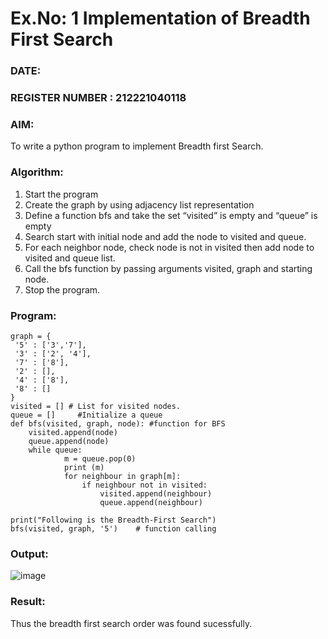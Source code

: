 # Ex.No: 1  Implementation of Breadth First Search 
### DATE:                                                                   
### REGISTER NUMBER : 212221040118
### AIM: 
To write a python program to implement Breadth first Search. 
### Algorithm:
1. Start the program
2. Create the graph by using adjacency list representation
3. Define a function bfs and take the set “visited” is empty and “queue” is empty
4. Search start with initial node and add the node to visited and queue.
5. For each neighbor node, check node is not in visited then add node to visited and queue list.
6. Call the bfs function by passing arguments visited, graph and starting node.
7. Stop the program.
### Program:
```
graph = { 
 '5' : ['3','7'],
 '3' : ['2', '4'],
 '7' : ['8'],
 '2' : [],
 '4' : ['8'],
 '8' : []
}
visited = [] # List for visited nodes.
queue = []     #Initialize a queue
def bfs(visited, graph, node): #function for BFS
    visited.append(node)
    queue.append(node)
    while queue:
            m = queue.pop(0) 
            print (m)
            for neighbour in graph[m]:
                if neighbour not in visited:
                    visited.append(neighbour)
                    queue.append(neighbour)
```
```   
print("Following is the Breadth-First Search")
bfs(visited, graph, '5')    # function calling
```


### Output:
![image](https://github.com/Pavishmi/AI_Lab_2023-24/assets/136091280/3c9835b0-f7eb-4393-9c6a-f480f89db497)



### Result:
Thus the breadth first search order was found sucessfully.
